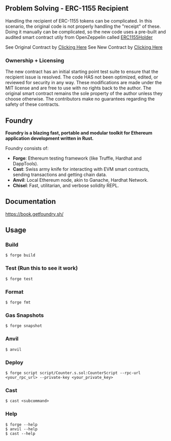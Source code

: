 ## Problem Solving - ERC-1155 Recipient

Handling the recipient of ERC-1155 tokens can be complicated. In this scenario, the original code is not properly handling the "receipt" of these. Doing it manually can be complicated, so the new code uses a pre-built and audited smart contract utily from OpenZeppelin called [ERC1155Holder](https://docs.openzeppelin.com/contracts/5.x/api/token/erc1155#ERC1155Holder)

See Original Contract by [Clicking Here](./src/OriginalContract.sol)
See New Contract by [Clicking Here](./src/ERC1155StakeandBurnCityBuilderXpert.sol)

### Ownership + Licensing
The new contract has an initial starting point test suite to ensure that the recipient issue is resolved. The code HAS not been optimized, edited, or reviewed for security in any way. These modifications are made under the MIT license and are free to use with no rights back to the author. The original smart contract remains the sole property of the author unless they choose otherwise. The contributors make no guarantees regarding the safety of these contracts.

## Foundry

**Foundry is a blazing fast, portable and modular toolkit for Ethereum application development written in Rust.**

Foundry consists of:

-   **Forge**: Ethereum testing framework (like Truffle, Hardhat and DappTools).
-   **Cast**: Swiss army knife for interacting with EVM smart contracts, sending transactions and getting chain data.
-   **Anvil**: Local Ethereum node, akin to Ganache, Hardhat Network.
-   **Chisel**: Fast, utilitarian, and verbose solidity REPL.

## Documentation

https://book.getfoundry.sh/

## Usage

### Build

```shell
$ forge build
```

### Test (Run this to see it work)

```shell
$ forge test
```

### Format

```shell
$ forge fmt
```

### Gas Snapshots

```shell
$ forge snapshot
```

### Anvil

```shell
$ anvil
```

### Deploy

```shell
$ forge script script/Counter.s.sol:CounterScript --rpc-url <your_rpc_url> --private-key <your_private_key>
```

### Cast

```shell
$ cast <subcommand>
```

### Help

```shell
$ forge --help
$ anvil --help
$ cast --help
```
